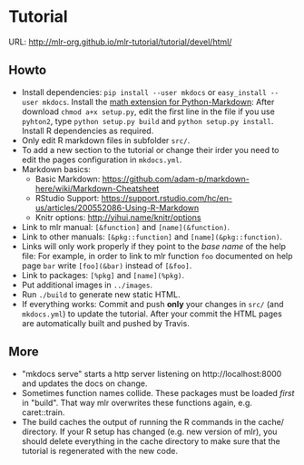 # Tutorial
URL: http://mlr-org.github.io/mlr-tutorial/tutorial/devel/html/

## Howto
* Install dependencies:
  `pip install --user mkdocs` or `easy_install --user mkdocs`.
  Install the [math extension for Python-Markdown](https://github.com/mitya57/python-markdown-math):
  After download `chmod a+x setup.py`, edit the first line in the file if you use `pyhton2`, type `python setup.py build` and `python setup.py install`.
  Install R dependencies as required.
* Only edit R markdown files in subfolder `src/`.
* To add a new section to the tutorial or change their irder you need to edit the pages configuration in `mkdocs.yml`.
* Markdown basics:
  * Basic Markdown: https://github.com/adam-p/markdown-here/wiki/Markdown-Cheatsheet
  * RStudio Support: https://support.rstudio.com/hc/en-us/articles/200552086-Using-R-Markdown
  * Knitr options: http://yihui.name/knitr/options
* Link to mlr manual: `[&function]` and `[name](&function)`.
* Link to other manuals: `[&pkg::function]` and `[name](&pkg::function)`.
* Links will only work properly if they point to the *base name* of the help file:
  For example, in order to link to mlr function `foo` documented on help page `bar` write
  `[foo](&bar)` instead of `[&foo]`.
* Link to packages: `[%pkg]` and `[name](%pkg)`.
* Put additional images in `../images`.
* Run `./build` to generate new static HTML.
* If everything works:
  Commit and push **only** your changes in `src/` (and `mkdocs.yml`) to update the tutorial.
  After your commit the HTML pages are automatically built and pushed by Travis.
  

## More
* "mkdocs serve" starts a http server listening on http://localhost:8000
  and updates the docs on change.
* Sometimes function names collide. These packages must be loaded _first_
  in "build". That way mlr overwrites these functions again, e.g. caret::train.
* The build caches the output of running the R commands in the cache/ directory.
  If your R setup has changed (e.g. new version of mlr), you should delete
  everything in the cache directory to make sure that the tutorial is
  regenerated with the new code.
